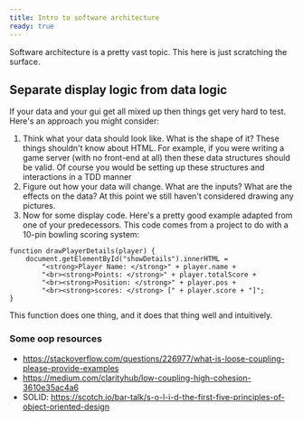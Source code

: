 ```yaml
---
title: Intro to software architecture
ready: true
---
```


Software architecture is a pretty vast topic. This here is just scratching the surface.

## Separate display logic from data logic

If your data and your gui get all mixed up then things get very hard to test. Here's an approach you might consider:

1. Think what your data should look like. What is the shape of it? These things shouldn't know about HTML. For example, if you were writing a game server (with no front-end at all) then these data structures should be valid. Of course you would be setting up these structures and interactions in a TDD manner
2. Figure out how your data will change. What are the inputs? What are the effects on the data? At this point we still haven't considered drawing any pictures.
3. Now for some display code. Here's a pretty good example adapted from one of your predecessors. This code comes from a project to do with a 10-pin bowling scoring system:

```
function drawPlayerDetails(player) {
    document.getElementById("showDetails").innerHTML =
        "<strong>Player Name: </strong>" + player.name +
        "<br><strong>Points: </strong>" + player.totalScore +
        "<br><strong>Position: </strong>" + player.pos +
        "<br><strong>scores: </strong> [" + player.score + "]";
}
```

This function does one thing, and it does that thing well and intuitively.

### Some oop resources

- https://stackoverflow.com/questions/226977/what-is-loose-coupling-please-provide-examples
- https://medium.com/clarityhub/low-coupling-high-cohesion-3610e35ac4a6
- SOLID: https://scotch.io/bar-talk/s-o-l-i-d-the-first-five-principles-of-object-oriented-design
